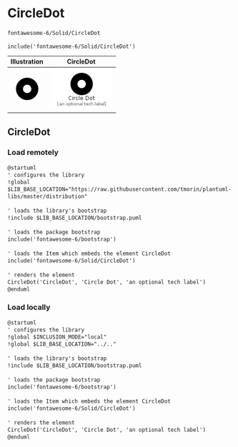 # CircleDot


```text
fontawesome-6/Solid/CircleDot
```

```text
include('fontawesome-6/Solid/CircleDot')
```



| Illustration | CircleDot |
| :---: | :---: |
| ![illustration for Illustration](../../fontawesome-6/Solid/CircleDot.png) | ![illustration for CircleDot](../../fontawesome-6/Solid/CircleDot.Local.png) |




## CircleDot

### Load remotely
```plantuml
@startuml
' configures the library
!global $LIB_BASE_LOCATION="https://raw.githubusercontent.com/tmorin/plantuml-libs/master/distribution"

' loads the library's bootstrap
!include $LIB_BASE_LOCATION/bootstrap.puml

' loads the package bootstrap
include('fontawesome-6/bootstrap')

' loads the Item which embeds the element CircleDot
include('fontawesome-6/Solid/CircleDot')

' renders the element
CircleDot('CircleDot', 'Circle Dot', 'an optional tech label')
@enduml
```

### Load locally
```plantuml
@startuml
' configures the library
!global $INCLUSION_MODE="local"
!global $LIB_BASE_LOCATION="../.."

' loads the library's bootstrap
!include $LIB_BASE_LOCATION/bootstrap.puml

' loads the package bootstrap
include('fontawesome-6/bootstrap')

' loads the Item which embeds the element CircleDot
include('fontawesome-6/Solid/CircleDot')

' renders the element
CircleDot('CircleDot', 'Circle Dot', 'an optional tech label')
@enduml
```

